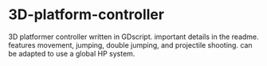 # 3D-platform-controller
3D platformer controller written in GDscript. important details in the readme. features movement, jumping, double jumping, and projectile shooting. can be adapted to use a global HP system.
